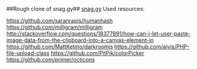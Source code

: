 ##Rough clone of snag.gy##
[snag.gy](https://snag.gy)
Used resources:

https://github.com/saranrapjs/humanhash
https://github.com/milligram/milligram
http://stackoverflow.com/questions/18377891/how-can-i-let-user-paste-image-data-from-the-clipboard-into-a-canvas-element-in
https://github.com/MattKetmo/darkroomjs
https://github.com/aivis/PHP-file-upload-class
https://github.com/PitPik/colorPicker
https://github.com/primer/octicons
